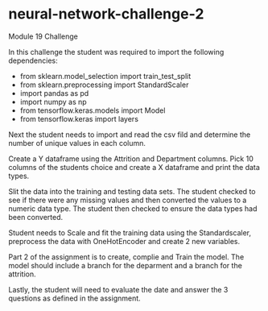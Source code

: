 # neural-network-challenge-2
Module 19 Challenge

In this challenge the student was required to import the following dependencies:
- from sklearn.model_selection import train_test_split
- from sklearn.preprocessing import StandardScaler
- import pandas as pd
- import numpy as np
- from tensorflow.keras.models import Model
- from tensorflow.keras import layers

Next the student needs to import and read the csv fild and determine the number of unique values in each column.

Create a Y dataframe using the Attrition and Department columns. Pick 10 columns of the students choice and create a X dataframe and print the data types.

Slit the data into the training and testing data sets. The student checked to see if there were any missing values and then converted the values to a numeric data type. The student then checked to ensure the data types had been converted.

Student needs to Scale and fit the training data using the Standardscaler, preprocess the data with OneHotEncoder and create 2 new variables.

Part 2 of the assignment is to create, complie and Train the model. The model should include a branch for the deparment and a branch for the attrition.

Lastly, the student will need to evaluate the date and answer the 3 questions as defined in the assignment.

